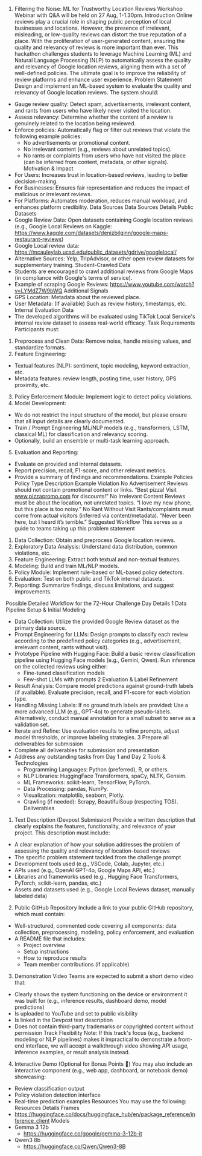 1. Filtering the Noise: ML for Trustworthy Location Reviews
   Workshop Webinar with Q&A will be held on 27 Aug, 1-1.30pm.
   Introduction
   Online reviews play a crucial role in shaping public perception of local businesses and locations. However, the presence of irrelevant, misleading, or low-quality reviews can distort the true reputation of a place. With the proliferation of user-generated content, ensuring the quality and relevancy of reviews is more important than ever.
   This hackathon challenges students to leverage Machine Learning (ML) and Natural Language Processing (NLP) to automatically assess the quality and relevancy of Google location reviews, aligning them with a set of well-defined policies. The ultimate goal is to improve the reliability of review platforms and enhance user experience.
   Problem Statement
   Design and implement an ML-based system to evaluate the quality and relevancy of Google location reviews. The system should:

- Gauge review quality: Detect spam, advertisements, irrelevant content, and rants from users who have likely never visited the location.
- Assess relevancy: Determine whether the content of a review is genuinely related to the location being reviewed.
- Enforce policies: Automatically flag or filter out reviews that violate the following example policies:
  - No advertisements or promotional content.
  - No irrelevant content (e.g., reviews about unrelated topics).
  - No rants or complaints from users who have not visited the place (can be inferred from content, metadata, or other signals).
    Motivation & Impact
- For Users: Increases trust in location-based reviews, leading to better decision-making.
- For Businesses: Ensures fair representation and reduces the impact of malicious or irrelevant reviews.
- For Platforms: Automates moderation, reduces manual workload, and enhances platform credibility.
  Data Sources
  Data Sources
  Details
  Public Datasets
- Google Review Data: Open datasets containing Google location reviews (e.g., Google Local Reviews on Kaggle: https://www.kaggle.com/datasets/denizbilginn/google-maps-restaurant-reviews)
- Google Local review data: https://mcauleylab.ucsd.edu/public_datasets/gdrive/googlelocal/
- Alternative Sources: Yelp, TripAdvisor, or other open review datasets for supplementary training.
  Student-Crawled Data
- Students are encouraged to crawl additional reviews from Google Maps (in compliance with Google's terms of service).
- Example of scraping Google Reviews: https://www.youtube.com/watch?v=LYMdZ7W9bWQ
  Additional Signals
- GPS Location: Metadata about the reviewed place.
- User Metadata: (If available) Such as review history, timestamps, etc.
  Internal Evaluation Data
- The developed algorithms will be evaluated using TikTok Local Service's internal review dataset to assess real-world efficacy.
  Task Requirements
  Participants must:

1. Preprocess and Clean Data: Remove noise, handle missing values, and standardize formats.
2. Feature Engineering:

- Textual features (NLP): sentiment, topic modeling, keyword extraction, etc.
- Metadata features: review length, posting time, user history, GPS proximity, etc.

3. Policy Enforcement Module: Implement logic to detect policy violations.
4. Model Development:

- We do not restrict the input structure of the model, but please ensure that all input details are clearly documented.
- Train / Prompt Engineering ML/NLP models (e.g., transformers, LSTM, classical ML) for classification and relevancy scoring.
- Optionally, build an ensemble or multi-task learning approach.

5. Evaluation and Reporting:

- Evaluate on provided and internal datasets.
- Report precision, recall, F1-score, and other relevant metrics.
- Provide a summary of findings and recommendations.
  Example Policies
  Policy Type
  Description
  Example Violation
  No Advertisement
  Reviews should not contain promotional content or links.
  “Best pizza! Visit www.pizzapromo.com for discounts!”
  No Irrelevant Content
  Reviews must be about the location, not unrelated topics.
  “I love my new phone, but this place is too noisy.”
  No Rant Without Visit
  Rants/complaints must come from actual visitors (inferred via content/metadata).
  “Never been here, but I heard it’s terrible.”
  Suggested Workflow
  This serves as a guide to teams taking up this problem statement

1. Data Collection: Obtain and preprocess Google location reviews.
2. Exploratory Data Analysis: Understand data distribution, common violations, etc.
3. Feature Engineering: Extract both textual and non-textual features.
4. Modeling: Build and train ML/NLP models.
5. Policy Module: Implement rule-based or ML-based policy detectors.
6. Evaluation: Test on both public and TikTok internal datasets.
7. Reporting: Summarize findings, discuss limitations, and suggest improvements.

Possible Detailed Workflow for the 72-Hour Challenge
Day
Details
1
Data Pipeline Setup & Initial Modeling

- Data Collection:
  Utilize the provided Google Review dataset as the primary data source.
- Prompt Engineering for LLMs:
  Design prompts to classify each review according to the predefined policy categories (e.g., advertisement, irrelevant content, rants without visit).
- Prototype Pipeline with Hugging Face:
  Build a basic review classification pipeline using Hugging Face models (e.g., Gemini, Qwen).
  Run inference on the collected reviews using either:
  - Fine-tuned classification models
  - Few-shot LLMs with prompts
    2
    Evaluation & Label Refinement
- Result Analysis:
  Compare model predictions against ground-truth labels (if available).
  Evaluate precision, recall, and F1-score for each violation type.
- Handling Missing Labels:
  If no ground truth labels are provided:
  Use a more advanced LLM (e.g., GPT-4o) to generate pseudo-labels.
  Alternatively, conduct manual annotation for a small subset to serve as a validation set.
- Iterate and Refine:
  Use evaluation results to refine prompts, adjust model thresholds, or improve labeling strategies.
  3
  Prepare all deliverables for submission
- Complete all deliverables for submission and presentation
- Address any outstanding tasks from Day 1 and Day 2
  Tools & Technologies
  - Programming Languages: Python (preferred), R, or others.
  - NLP Libraries: HuggingFace Transformers, spaCy, NLTK, Gensim.
  - ML Frameworks: scikit-learn, TensorFlow, PyTorch.
  - Data Processing: pandas, NumPy.
  - Visualization: matplotlib, seaborn, Plotly.
  - Crawling (if needed): Scrapy, BeautifulSoup (respecting TOS).
    Deliverables

1. Text Description (Devpost Submission)
   Provide a written description that clearly explains the features, functionality, and relevance of your project. This description must include:

- A clear explanation of how your solution addresses the problem of assessing the quality and relevancy of location-based reviews
- The specific problem statement tackled from the challenge prompt
- Development tools used (e.g., VSCode, Colab, Jupyter, etc.)
- APIs used (e.g., OpenAI GPT-4o, Google Maps API, etc.)
- Libraries and frameworks used (e.g., Hugging Face Transformers, PyTorch, scikit-learn, pandas, etc.)
- Assets and datasets used (e.g., Google Local Reviews dataset, manually labeled data)

2. Public GitHub Repository
   Include a link to your public GitHub repository, which must contain:

- Well-structured, commented code covering all components: data collection, preprocessing, modeling, policy enforcement, and evaluation
- A README file that includes:
  - Project overview
  - Setup instructions
  - How to reproduce results
  - Team member contributions (if applicable)

3. Demonstration Video
   Teams are expected to submit a short demo video that:

- Clearly shows the system functioning on the device or environment it was built for (e.g., inference results, dashboard demo, model predictions)
- Is uploaded to YouTube and set to public visibility
- Is linked in the Devpost text description
- Does not contain third-party trademarks or copyrighted content without permission
  Track Flexibility Note: If this track's focus (e.g., backend modeling or NLP pipelines) makes it impractical to demonstrate a front-end interface, we will accept a walkthrough video showing API usage, inference examples, or result analysis instead.

4. Interactive Demo (Optional for Bonus Points 🌟)
   You may also include an interactive component (e.g., web app, dashboard, or notebook demo) showcasing:

- Review classification output
- Policy violation detection interface
- Real-time prediction examples
  Resources
  You may use the following:
  Resources
  Details
  Frames
- https://huggingface.co/docs/huggingface_hub/en/package_reference/inference_client
  Models
- Gemma 3 12b
  - https://huggingface.co/google/gemma-3-12b-it
- Qwen3 8b
  - https://huggingface.co/Qwen/Qwen3-8B
